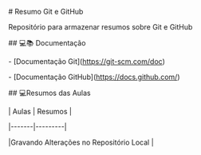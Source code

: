 \# Resumo Git e GitHub



Repositório para armazenar resumos sobre Git e GitHub



\## 💻📚 Documentação

\- \[Documentação Git](https://git-scm.com/doc)

\- \[Documentação GitHub](https://docs.github.com/)



\## 💻Resumos das Aulas



| Aulas | Resumos |

|-------|---------|

|Gravando Alterações no Repositório Local |

